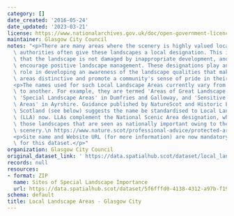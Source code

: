 ```yaml
---
category: []
date_created: '2016-05-24'
date_updated: '2023-03-21'
license: https://www.nationalarchives.gov.uk/doc/open-government-licence/version/3/
maintainer: Glasgow City Council
notes: "<p>There are many areas where the scenery is highly valued locally and local\
  \ authorities often give these landscapes a local designation. This is to ensure\
  \ that the landscape is not damaged by inappropriate development, and in some cases\
  \ encourage positive landscape management. These designations play an important\
  \ role in developing an awareness of the landscape qualities that make particular\
  \ areas distinctive and promote a community's sense of pride in their surroundings.</p>\n\
  <p>The names used for such Local Landscape Areas currently vary from one local authority\
  \ to another. For example, they are termed 'Areas of Great Landscape Value' in Moray,\
  \ 'Special Landscape Areas' in Dumfries and Galloway, and 'Sensitive Landscape Character\
  \ Areas' in Ayrshire. Guidance published by NatureScot and Historic Environment\
  \ Scotland (see below) suggests the name be standardised to Local Landscape Areas\
  \ (LLA) now. LLAs complement the National Scenic Area designation, which identifies\
  \ those landscapes that are seen as nationally important owing to their unsurpassed\
  \ scenery.\n https://www.nature.scot/professional-advice/protected-areas-and-species/protected-areas/local-designations/local-landscape-areas</p>\n\
  <p>Site name and Website URL (for more information) are now mandatory attributes\
  \ for this dataset.</p>"
organization: Glasgow City Council
original_dataset_link: ' https://data.spatialhub.scot/dataset/local_landscape_designation-gc'
records: null
resources:
- format: ZIP
  name: Sites of Special Landscape Importance
  url: https://data.spatialhub.scot/dataset/5f6fffd0-4138-4312-a97b-f19463bd09b5/resource/b5501323-9153-4ce3-8ade-00cdd4fd9346/download/sitesspeciallanscapeimportance.zip
schema: default
title: Local Landscape Areas - Glasgow City
---
```

